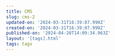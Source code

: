 ```yaml
---
title: CMS
slug: cms-2
updated-on: '2024-03-31T16:39:07.990Z'
created-on: '2024-03-31T16:39:07.990Z'
published-on: '2024-04-20T14:09:34.963Z'
layout: '[tags].html'
tags: tags
---
```



